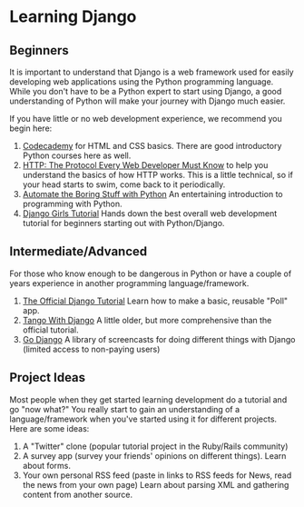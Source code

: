 # Learning Django

## Beginners
It is important to understand that Django is a web framework used for easily developing web applications using the Python programming language.  While you don't have to be a Python expert to start using Django, a good understanding of Python will make your journey with Django much easier.

If you have little or no web development experience, we recommend you begin here:
1. [Codecademy](https://www.codecademy.com/learn/web) for HTML and CSS basics.  There are good introductory Python courses here as well.
2. [HTTP: The Protocol Every Web Developer Must Know](http://code.tutsplus.com/tutorials/http-the-protocol-every-web-developer-must-know-part-1--net-31177) to help you understand the basics of how HTTP works.  This is a little technical, so if your head starts to swim, come back to it periodically.
3. [Automate the Boring Stuff with Python](https://automatetheboringstuff.com/) An entertaining introduction to programming with Python.
4. [Django Girls Tutorial](http://tutorial.djangogirls.org/en/index.html) Hands down the best overall web development tutorial for beginners starting out with Python/Django.


## Intermediate/Advanced
For those who know enough to be dangerous in Python or have a couple of years experience in another programming language/framework.

1. [The Official Django Tutorial](https://www.djangoproject.com/start/) Learn how to make a basic, reusable "Poll" app.
2. [Tango With Django](http://www.tangowithdjango.com/) A little older, but more comprehensive than the official tutorial.
3. [Go Django](https://godjango.com) A library of screencasts for doing different things with Django (limited access to non-paying users)


## Project Ideas
Most people when they get started learning development do a tutorial and go "now what?"  You really start to gain an understanding of a language/framework when you've started using it for different projects.  Here are some ideas:

1. A "Twitter" clone (popular tutorial project in the Ruby/Rails community)
2. A survey app (survey your friends' opinions on different things).  Learn about forms.
3. Your own personal RSS feed (paste in links to RSS feeds for News, read the news from your own page)  Learn about parsing XML and gathering content from another source.
